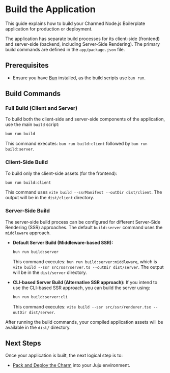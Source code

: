 # Build the Application

This guide explains how to build your Charmed Node.js Boilerplate application for production or deployment.

The application has separate build processes for its client-side (frontend) and server-side (backend, including Server-Side Rendering). The primary build commands are defined in the `app/package.json` file.

## Prerequisites
* Ensure you have [Bun](https://bun.sh/docs/installation) installed, as the build scripts use `bun run`.

## Build Commands

### Full Build (Client and Server)

To build both the client-side and server-side components of the application, use the main `build` script:

```bash
bun run build
```

This command executes: `bun run build:client` followed by `bun run build:server`.

### Client-Side Build

To build only the client-side assets (for the frontend):

```bash
bun run build:client
```

This command uses `vite build --ssrManifest --outDir dist/client`. The output will be in the `dist/client` directory.

### Server-Side Build

The server-side build process can be configured for different Server-Side Rendering (SSR) approaches. The default `build:server` command uses the `middleware` approach.

* **Default Server Build (Middleware-based SSR):**
    ```bash
    bun run build:server
    ```
    This command executes: `bun run build:server:middleware`, which is `vite build --ssr src/ssr/server.ts --outDir dist/server`. The output will be in the `dist/server` directory.

* **CLI-based Server Build (Alternative SSR approach):**
    If you intend to use the CLI-based SSR approach, you can build the server using:
    ```bash
    bun run build:server:cli
    ```
    This command executes: `vite build --ssr src/ssr/renderer.tsx --outDir dist/server`.

After running the build commands, your compiled application assets will be available in the `dist/` directory.

## Next Steps

Once your application is built, the next logical step is to:

* [Pack and Deploy the Charm](./pack-and-deploy.md) into your Juju environment.

